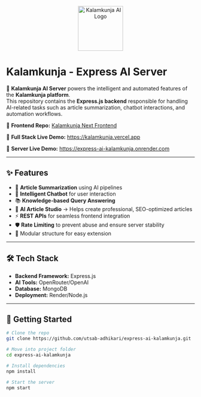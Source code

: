 <p align="center">
  <img src="https://kalamkunja.vercel.app/logo_1.png" alt="Kalamkunja AI Logo" width="120"/>
</p>

# Kalamkunja - Express AI Server

🤖 **Kalamkunja AI Server** powers the intelligent and automated features of the **Kalamkunja platform**.  
This repository contains the **Express.js backend** responsible for handling AI-related tasks such as article summarization, chatbot interactions, and automation workflows.

🔗 **Frontend Repo:** [Kalamkunja Next Frontend](https://github.com/utsab-adhikari/Kalamkunja)

🔗 **Full Stack Live Demo:**
https://kalamkunja.vercel.app

🔗 **Server Live Demo:**
https://express-ai-kalamkunja.onrender.com

---

## ✨ Features

- 🔎 **Article Summarization** using AI pipelines
- 💬 **Intelligent Chatbot** for user interaction
- 📚 **Knowledge-based Query Answering**
- 📝 **AI Article Studio** → Helps create professional, SEO-optimized articles
- ⚡ **REST APIs** for seamless frontend integration
- 🛡️ **Rate Limiting** to prevent abuse and ensure server stability
- 🧩 Modular structure for easy extension

---

## 🛠️ Tech Stack

- **Backend Framework:** Express.js
- **AI Tools:** OpenRouter/OpenAI
- **Database:** MongoDB
- **Deployment:** Render/Node.js

---

## 🚀 Getting Started

```bash
# Clone the repo
git clone https://github.com/utsab-adhikari/express-ai-kalamkunja.git

# Move into project folder
cd express-ai-kalamkunja

# Install dependencies
npm install

# Start the server
npm start
```
